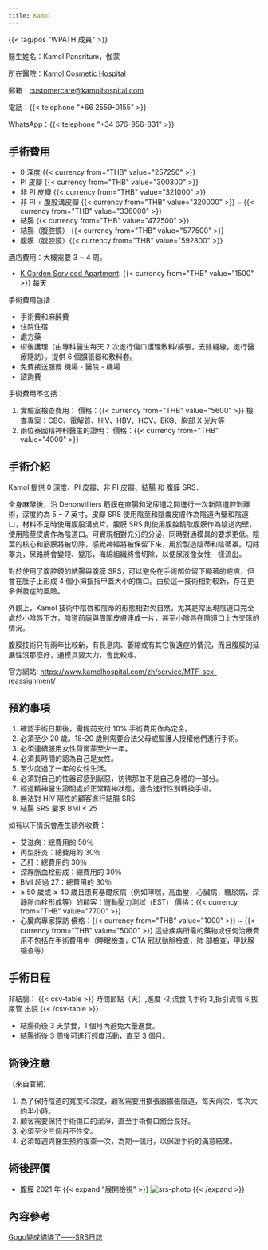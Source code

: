 ```yaml
---
title: Kamol
---
```


{{< tag/pos "WPATH 成員" >}}

醫生姓名：Kamol Pansritum，伽蒙
<!-- https://www.kamolhospital.com/zh/profile-doctor/dr-kamol-pansritum/ 這裡有照片 -->

所在醫院：[Kamol Cosmetic Hospital](https://goo.gl/maps/oMMRQotSXqQSmvC48)

郵箱：<customercare@kamolhospital.com>

電話：{{< telephone "+66 2559-0155" >}}

WhatsApp：{{< telephone "+34 676-956-831" >}}

## 手術費用

- 0 深度 {{< currency from="THB" value="257250" >}}
- PI 皮瓣 {{< currency from="THB" value="300300" >}}
- 非 PI 皮瓣 {{< currency from="THB" value="321000" >}}
- 非 PI + 腹股溝皮瓣 {{< currency from="THB" value="320000" >}} ~ {{< currency from="THB" value="336000" >}}
- 結腸 {{< currency from="THB" value="472500" >}}
- 結腸（腹腔鏡） {{< currency from="THB" value="577500" >}}
- 腹膜（腹腔鏡）{{< currency from="THB" value="592800" >}}

酒店費用：大概需要 3 ~ 4 周。

- [K Garden Serviced Apartment](https://goo.gl/maps/KgduQ7qAiJ1Rei7d9): {{< currency from="THB" value="1500" >}} 每天

手術費用包括：

- 手術費和麻醉費
- 住院住宿
- 處方藥
- 術後護理（由專科醫生每天 2 次進行傷口護理敷料/擴張，去除縫線，進行醫療隨訪）。提供 6 個擴張器和敷料套。
- 免費接送服務 機場 - 醫院 - 機場
- 諮詢費

手術費用不包括：

1. 實驗室檢查費用：
   價格：{{< currency from="THB" value="5600" >}}
   檢查專案：CBC、電解質、HIV、HBV、HCV、EKG、胸部 X 光片等
1. 兩位泰國精神科醫生的證明：
   價格：{{< currency from="THB" value="4000" >}}

## 手術介紹

Kamol 提供 0 深度、PI 皮瓣、非 PI 皮瓣、結腸 和 腹膜 SRS．

全身麻醉後，沿 Denonvilliers 筋膜在直腸和泌尿道之間進行一次新陰道腔剝離術，深度約為 5 ~ 7 英寸。皮瓣 SRS 使用陰莖和陰囊皮膚作為陰道內壁和陰道口，材料不足時使用腹股溝皮片。腹膜 SRS 則使用腹腔鏡取腹膜作為陰道內壁，使用陰莖皮膚作為陰道口。可實現相對充分的分泌，同時對通模具的要求更低。陰莖的核心和筋膜將被切除，感覺神經將被保留下來，用於製造陰蒂和陰蒂罩。切除睪丸，尿路將會變短、變形，海綿組織將會切除，以便尿液像女性一樣流出。

對於使用了腹腔鏡的結腸與腹膜 SRS，可以避免在手術部位留下顯著的疤痕，但會在肚子上形成 4 個小拇指指甲蓋大小的傷口。由於這一技術相對較新，存在更多併發症的風險。

外觀上，Kamol 技術中陰唇和陰蒂的形態相對欠自然，尤其是常出現陰道口完全處於小陰唇下方，陰道前庭與周圍皮膚連成一片，甚至小陰唇在陰道口上方交匯的情況。

腹膜技術只有兩年比較新，有長息肉、萎縮或有其它後遺症的情況，而且腹膜的延展性沒那麼好，通模具要大力，會比較疼。

官方網站: <https://www.kamolhospital.com/zh/service/MTF-sex-reassignment/>

## 預約事項

1. 確認手術日期後，需提前支付 10% 手術費用作為定金。
1. 必須至少 20 歲。18-20 歲則需要合法父母或監護人授權他們進行手術。
1. 必須連續服用女性荷爾蒙至少一年。
1. 必須長時間的認為自己是女性。
1. 至少度過了一年的女性生活。
1. 必須對自己的性器官感到厭惡，彷彿那並不是自己身體的一部分。
1. 經過精神醫生證明處於正常精神狀態，適合進行性別轉換手術。
1. 無法對 HIV 陽性的顧客進行結腸 SRS
1. 結腸 SRS 要求 BMI < 25

如有以下情況會產生額外收費：

- 艾滋病：總費用的 50％
- 丙型肝炎：總費用的 30％
- 乙肝：總費用的 30％
- 深靜脈血栓形成：總費用的 30％
- BMI 超過 27：總費用的 30％
- ≥ 50 歲或 ≥ 40 歲且患有基礎疾病（例如哮喘，高血壓，心臟病，糖尿病，深靜脈血栓形成等）的顧客：運動壓力測試（EST）
  價格：{{< currency from="THB" value="7700" >}}
- 心臟病專家探訪
  價格：{{< currency from="THB" value="1000" >}} ~ {{< currency from="THB" value="5000" >}}
  這些疾病所需的藥物或任何治療費用不包括在手術費用中（睡眠檢查，CTA 冠狀動脈檢查，肺 部檢查，甲狀腺檢查等）

## 手術日程

非結腸：
{{< csv-table >}}
時間節點（天）,進度
-2,流食
1,手術
3,拆引流管
6,拔尿管 出院
{{< /csv-table >}}

- 結腸術後 3 天禁食，1 個月內避免大量進食。
- 結腸術後 3 周後可進行輕度活動，直至 3 個月。

## 術後注意

（來自官網）

1. 為了保持陰道的寬度和深度，顧客需要用擴張器擴張陰道，每天兩次，每次大約半小時。
1. 顧客需要保持手術傷口的潔淨，直至手術傷口癒合良好。
1. 必須至少三個月不性交。
1. 必須每週與醫生預約複查一次，為期一個月，以保證手術的滿意結果。

## 術後評價

- 腹膜 2021 年
  {{< expand "展開檢視" >}}
  ![srs-photo](/images/srs/thailand/kamol/post1.jpg)
  {{< /expand >}}

## 內容參考

[Gogo變成貓貓了——SRS日誌](https://blog.gogo.moe/Gogo%E5%8F%98%E6%88%90%E7%8C%AB%E7%8C%AB%E4%BA%86/)

